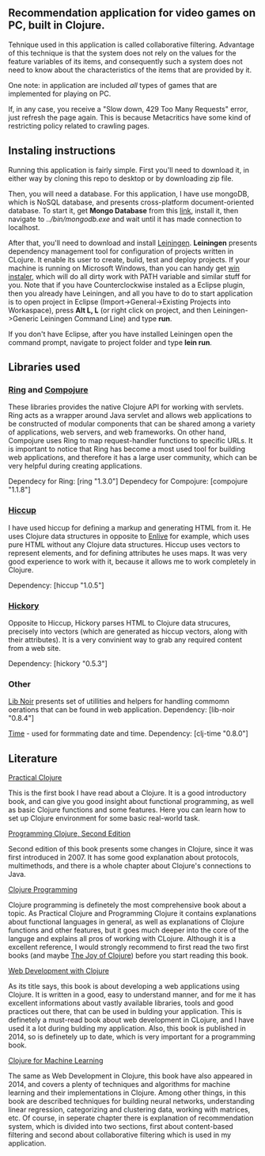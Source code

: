 ## Recommendation application for video games on PC, built in Clojure. 

Tehnique used in this application is called collaborative filtering.
Advantage of this technique is that the system does not rely on the values for the feature variables of its items,
and consequently such a system does not need to know about the characteristics of
the items that are provided by it.

One note: in application are included *all* types of games that are implemented for playing on PC.

If, in any case, you receive a "Slow down, 429 Too Many Requests" error, just refresh the page again. This is because Metacritics have some kind of restricting policy related to crawling pages. 

## Instaling instructions

  Running this application is fairly simple. First you'll need to download it, in either way by cloning this repo to desktop or by downloading zip file.

  Then, you will need a database. For this application, I have use mongoDB, which is NoSQL database, and presents cross-platform document-oriented database.
  To start it, get **Mongo Database** from this [link](http://www.mongodb.org), install it, then navigate to *../bin/mongodb.exe* and wait until it has made connection to localhost. 

  After that, you'll need to download and install [Leiningen](http://leiningen.org). **Leiningen** presents dependency management tool for configuration of projects written in CLojure. It enable its user to create, bulid, test and deploy projects.
  If your machine is running on Microsoft Windows, than you can handy get [win instaler](http://leiningen-win-installer.djpowell.net), which will do all dirty work with PATH variable and similar stuff for you. Note that if you have Counterclockwise instaled as a Eclipse plugin, then you already have Leiningen, and all you have to do to start application is to open project in Eclipse (Import->General->Existing Projects into Workaspace), press **Alt L, L** (or right click on project, and then Leiningen->Generic Leiningen Command Line) and type **run**. 
  
  If you don't have Eclipse, after you have installed Leiningen open the command prompt, navigate to project folder and type **lein run**.

## Libraries used 

### [Ring](https://github.com/ring-clojure/ring) and [Compojure](https://github.com/weavejester/compojure)

  These libraries provides the native Clojure API for working with servlets. Ring acts as a wrapper around Java servlet and allows web applications to be constructed of modular components that can be shared among a variety of applications, web servers, and web frameworks. On other hand, Compojure uses Ring to map request-handler functions to specific URLs. It is important to notice that Ring has become a most used tool for building web applications, and therefore it has a large user community, which can be very helpful during creating applications.  

Dependecy for Ring: [ring "1.3.0"]
Dependecy for Compojure: [compojure "1.1.8"]

### [Hiccup](https://github.com/weavejester/hiccup) 

  I have used hiccup for defining a markup and generating HTML from it. He uses Clojure data structures in opposite to [Enlive](https://github.com/cgrand/enlive) for example, which uses pure HTML without any Clojure data structures. Hiccup uses vectors to represent elements, and for defining attributes he uses maps. It was very good experience to work with it, because it allows me to work completely in Clojure. 

Dependency: [hiccup "1.0.5"]

### [Hickory](https://github.com/davidsantiago/hickory)

  Opposite to Hiccup, Hickory parses HTML to Clojure data strucures, precisely into vectors (which are generated as hiccup vectors, along with their attributes). It is a very convinient way to grab any required content from a web site.
  
Dependency: [hickory "0.5.3"]

### Other

[Lib Noir](https://github.com/noir-clojure/lib-noir) presents set of utillities and helpers for handling commomn oerations that can be found in web application. Dependency: [lib-noir "0.8.4"]

[Time](https://github.com/clj-time/clj-time) - used for formmating date and time. Dependency: [clj-time "0.8.0"]

## Literature

[Practical Clojure](http://www.amazon.com/Practical-Clojure-Experts-Voice-Source-ebook/dp/B003VM7G3S)

  This is the first book I have read about a Clojure. It is a good introductory book, and can give you good insight about functional programming, as well as basic Clojure functions and some features. Here you can learn how to set up Clojure environment for some basic real-world task. 

[Programming Clojure, Second Edition](http://www.amazon.com/Programming-Clojure-Stuart-Halloway/dp/1934356867)

  Second edition of this book presents some changes in Clojure, since it was first introduced in 2007. It has some good explanation about protocols, multimethods, and there is a whole chapter about Clojure's connections to Java.

[Clojure Programming](http://www.amazon.com/Clojure-Programming-Chas-Emerick/dp/1449394701/ref=pd_sim_b_1?ie=UTF8&refRID=0KCSHHVCSA3Z3YCX6JAF)

  Clojure programming is definetely the most comprehensive book about a topic. As Practical Clojure and Programming Clojure it contains explanations about functional languages in general, as well as explanations of Clojure functions and other features, but it goes much deeper into the core of the languge and explains all pros of working with CLojure. Although it is a excellent reference, I would strongly recommend to first read the two first books (and maybe [The Joy of Clojure](http://www.amazon.com/The-Joy-Clojure-Thinking-Way/dp/1935182641/ref=pd_sim_b_2?ie=UTF8&refRID=0KCSHHVCSA3Z3YCX6JAF)) before you start reading this book.   

[Web Development with Clojure](http://www.amazon.com/Web-Development-Clojure-Build-Bulletproof/dp/1937785645/ref=pd_sim_b_3?ie=UTF8&refRID=0KCSHHVCSA3Z3YCX6JAF)

  As its title says, this book is about developing a web applications using Clojure. It is written in a good, easy to understand manner, and for me it has excellent informations about vastly available libraries, tools and good practices out there, that can be used in bulding your application. This is definetely a must-read book about web development in CLojure, and I have used it a lot during bulding my application. Also, this book is published in 2014, so is definetely up to date, which is very important for a programming book. 

[Clojure for Machine Learning](http://www.amazon.com/Clojure-Machine-Learning-Akhil-Wali/dp/1783284358)

  The same as Web Development in Clojure, this book have also appeared in 2014, and covers a plenty of techniques and algorithms for machine learning and their implementations in Clojure. Among other things, in this book are described techniques for building neural networks, understanding linear regression, categorizing and clustering data, working with matrices, etc. Of course, in seperate chapter there is explanation of recommendation system, which is divided into two sections, first about content-based filtering and second about collaborative filtering which is used in my application.    




